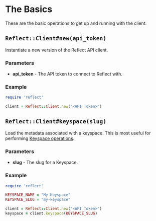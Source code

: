# The Basics

These are the basic operations to get up and running with the client.

## `Reflect::Client#new(api_token)`

Instantiate a new version of the Reflect API client.

### Parameters

* **api_token** - The API token to connect to Reflect with.

### Example

```ruby
require 'reflect'

client = Reflect::Client.new("<API Token>")
```

## `Reflect::Client#keyspace(slug)`

Load the metadata associated with a keyspace. This is most useful for
performing [Keyspace
operations](https://github.com/reflect/reflect-rb/blob/master/docs/keyspaces.md).

### Parameters

* **slug** - The slug for a Keyspace.

### Example

```ruby
require 'reflect'

KEYSPACE_NAME = "My Keyspace"
KEYSPACE_SLUG = "my-keyspace"

client = Reflect::Client.new("<API Token>")
keyspace = client.keyspace(KEYSPACE_SLUG)
```
